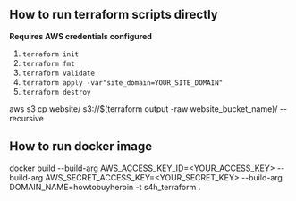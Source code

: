 ## How to run terraform scripts directly
**Requires AWS credentials configured**

1. `terraform init`
2. `terraform fmt`
3. `terraform validate`
4. `terraform apply -var"site_domain=YOUR_SITE_DOMAIN"`
5. `terraform destroy`

aws s3 cp website/ s3://$(terraform output -raw website_bucket_name)/ --recursive

## How to run docker image

docker build --build-arg AWS_ACCESS_KEY_ID=<YOUR_ACCESS_KEY> --build-arg AWS_SECRET_ACCESS_KEY=<YOUR_SECRET_KEY> --build-arg DOMAIN_NAME=howtobuyheroin -t s4h_terraform .